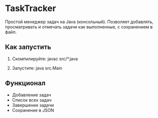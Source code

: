 # TaskTracker
Простой менеджер задач на Java (консольный). Позволяет добавлять, просматривать и отмечать задачи как выполненные, с сохранением в файл.

## Как запустить
1. Скомпилируйте:
javac src/*.java

2. Запустите:
java src.Main

## Функционал
- Добавление задач
- Список всех задач
- Завершение задачи
- Сохранение в JSON